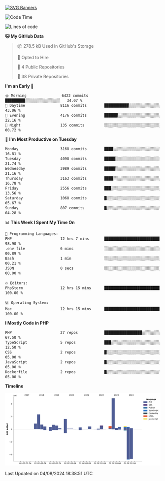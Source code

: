 [![SVG Banners](https://svg-banners.vercel.app/api?type=glitch&text1=Gere_Lajos%F0%9F%92%BB&width=800&height=400)](https://github.com/Akshay090/svg-banners)

<!--START_SECTION:waka-->
![Code Time](http://img.shields.io/badge/Code%20Time-1%2C807%20hrs%2045%20mins-blue)

![Lines of code](https://img.shields.io/badge/From%20Hello%20World%20I%27ve%20Written-15.7%20million%20lines%20of%20code-blue)

**🐱 My GitHub Data** 

> 📦 278.5 kB Used in GitHub's Storage 
 > 
> 💼 Opted to Hire
 > 
> 📜 4 Public Repositories 
 > 
> 🔑 38 Private Repositories 
 > 
**I'm an Early 🐤** 

```text
🌞 Morning                6422 commits        █████████░░░░░░░░░░░░░░░░   34.07 % 
🌆 Daytime                8116 commits        ███████████░░░░░░░░░░░░░░   43.06 % 
🌃 Evening                4176 commits        ██████░░░░░░░░░░░░░░░░░░░   22.16 % 
🌙 Night                  135 commits         ░░░░░░░░░░░░░░░░░░░░░░░░░   00.72 % 
```
📅 **I'm Most Productive on Tuesday** 

```text
Monday                   3168 commits        ████░░░░░░░░░░░░░░░░░░░░░   16.81 % 
Tuesday                  4098 commits        █████░░░░░░░░░░░░░░░░░░░░   21.74 % 
Wednesday                3989 commits        █████░░░░░░░░░░░░░░░░░░░░   21.16 % 
Thursday                 3163 commits        ████░░░░░░░░░░░░░░░░░░░░░   16.78 % 
Friday                   2556 commits        ███░░░░░░░░░░░░░░░░░░░░░░   13.56 % 
Saturday                 1068 commits        █░░░░░░░░░░░░░░░░░░░░░░░░   05.67 % 
Sunday                   807 commits         █░░░░░░░░░░░░░░░░░░░░░░░░   04.28 % 
```


📊 **This Week I Spent My Time On** 

```text
💬 Programming Languages: 
PHP                      12 hrs 7 mins       █████████████████████████   98.90 % 
.env file                6 mins              ░░░░░░░░░░░░░░░░░░░░░░░░░   00.89 % 
Bash                     1 min               ░░░░░░░░░░░░░░░░░░░░░░░░░   00.21 % 
JSON                     0 secs              ░░░░░░░░░░░░░░░░░░░░░░░░░   00.00 % 

🔥 Editors: 
PhpStorm                 12 hrs 15 mins      █████████████████████████   100.00 % 

💻 Operating System: 
Mac                      12 hrs 15 mins      █████████████████████████   100.00 % 
```

**I Mostly Code in PHP** 

```text
PHP                      27 repos            █████████████████░░░░░░░░   67.50 % 
TypeScript               5 repos             ███░░░░░░░░░░░░░░░░░░░░░░   12.50 % 
CSS                      2 repos             █░░░░░░░░░░░░░░░░░░░░░░░░   05.00 % 
JavaScript               2 repos             █░░░░░░░░░░░░░░░░░░░░░░░░   05.00 % 
Dockerfile               2 repos             █░░░░░░░░░░░░░░░░░░░░░░░░   05.00 % 
```



**Timeline**

![Lines of Code chart](https://raw.githubusercontent.com/gere-lajos/gere-lajos/main/assets/bar_graph.png)


 Last Updated on 04/08/2024 18:38:51 UTC
<!--END_SECTION:waka-->
